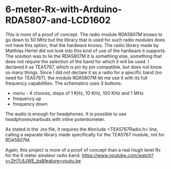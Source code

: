 # 6-meter-Rx-with-Arduino-RDA5807-and-LCD1602

This is more of a proof of concept. The radio module RDA5807M knows to go down to 50 MHz but the library that is used for such radio modules does not have this option, that the hardware knows. The radio library made by Matthias Hertel did not look into this kind of use of the hardware it supports.
The solution was to lie the RDA5807M it is something else, something that does not require the selection of the band for which it will be used. I declared it as TEA5767, which is pin by pin compatible, but does not know so many things. Since I did not declare it as a radio for a specific band (no need for TEA5767), the module RDA5807M let me use it with its full frequency capabilities.
The schematics uses 3 buttons:
- menu - 4 choices, steps of 1 KHz, 10 KHz, 100 KHz and 1 MHz
- frequency up
- frequency down

The audio is enough for headphones. It is possible to use headphones/earbuds with inline potentiometer.

As stated in the .ino file, it requires the #include <TEA5767Radio.h> line, calling a separate library made specifically for the TEA5767 module, not for RDA5807M.

Again, this project is more of a proof of concept than a real hiugh level Rx for the 6 meter amateur radio band.
https://www.youtube.com/watch?v=2H7L6JWE_bs&feature=youtu.be

